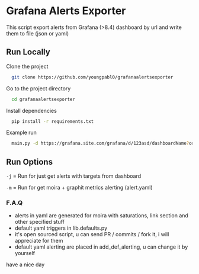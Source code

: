 
# Grafana Alerts Exporter

This script export alerts from Grafana (>8.4) dashboard by url and write them to file (json or yaml)

## Run Locally

Clone the project

```bash
  git clone https://github.com/youngpabl0/grafanaalertsexporter
```

Go to the project directory

```bash
  cd grafanaalertsexporter
```

Install dependencies

```bash
  pip install -r requirements.txt
```

Example run

```bash
  main.py -d https://grafana.site.com/grafana/d/123asd/dashboardName?orgId=1 -a https://grafana.site.com/grafana/api -gt <Bearer grafana token> -m
```

## Run Options 
```-j``` = Run for just get alerts with targets from dashboard

```-m``` = Run for get moira + graphit metrics alerting (alert.yaml)


### F.A.Q
- alerts in yaml are generated for moira with saturations, link section and other specified stuff
- default yaml triggers in lib.defaults.py
- it's open sourced script, u can send PR / commits / fork it, i will appreciate for them
- default yaml alerting are placed in add_def_alerting, u can change it by yourself

have a nice day